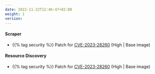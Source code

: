 ```yaml
---
date: 2022-11-22T12:46:47+02:00
weight: 1
version:
---
```


#### Scraper

- {{% tag security %}} Patch for [CVE-2023-28260](https://github.com/advisories/GHSA-w4m3-43gp-x8hx) (High | Base image)

#### Resource Discovery

- {{% tag security %}} Patch for [CVE-2023-28260](https://github.com/advisories/GHSA-w4m3-43gp-x8hx) (High | Base image)
